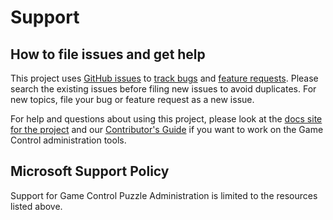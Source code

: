 # Support

## How to file issues and get help  

This project uses [GitHub issues][gh-issue] to [track bugs][gh-bug] and [feature requests][gh-feature]. Please search the existing issues before filing new issues to avoid duplicates. For new topics, file your bug or feature request as a new issue.

For help and questions about using this project, please look at the [docs site for the project][docs] and our [Contributor's Guide][contributor] if you want to work on the Game Control administration tools.

## Microsoft Support Policy  

Support for Game Control Puzzle Administration is limited to the resources listed above.

[gh-issue]: https://github.com/microsoft/Game-Control-Puzzle-Event-Administration-Tools/issues/new/choose
[gh-bug]: https://github.com/microsoft/Game-Control-Puzzle-Event-Administration-Tools/issues/new?assignees=&labels=Issue-Bug&template=bug_report.md&title=
[gh-feature]: https://github.com/microsoft/Game-Control-Puzzle-Event-Administration-Tools/issues/new?assignees=&labels=Issue-Feature&template=Feature_Request.md&title=
[docs]: https://github.com/microsoft/Game-Control-Puzzle-Event-Administration-Tools/docs
[contributor]: https://github.com/microsoft/Game-Control-Puzzle-Event-Administration-Tools#contributing
